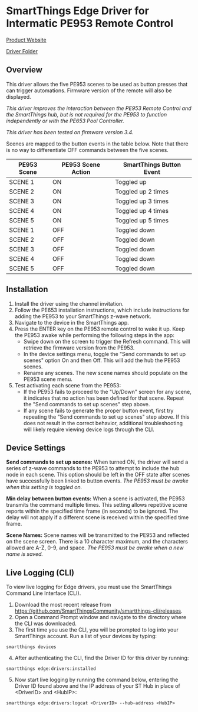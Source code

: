 # SmartThings Edge Driver for Intermatic PE953 Remote Control

[Product Website](https://www.intermatic.com/Product/PE953)

[Driver Folder](https://github.com/philh30/ST-Edge-Drivers/tree/main/Intermatic/PE953%20Remote%20Control/intermatic-pe953)

## Overview

This driver allows the five PE953 scenes to be used as button presses that can trigger automations. Firmware version of the remote will also be displayed.

*This driver improves the interaction between the PE953 Remote Control and the SmartThings hub, but is not required for the PE953 to function independently or with the PE653 Pool Controller.*

*This driver has been tested on firmware version 3.4.*

Scenes are mapped to the button events in the table below. Note that there is no way to differentiate OFF commands between the five scenes.

|PE953 Scene|PE953 Scene Action|SmartThings Button Event|
|---|---|---|
|SCENE 1|ON|Toggled up|
|SCENE 2|ON|Toggled up 2 times|
|SCENE 3|ON|Toggled up 3 times|
|SCENE 4|ON|Toggled up 4 times|
|SCENE 5|ON|Toggled up 5 times|
|SCENE 1|OFF|Toggled down|
|SCENE 2|OFF|Toggled down|
|SCENE 3|OFF|Toggled down|
|SCENE 4|OFF|Toggled down|
|SCENE 5|OFF|Toggled down|

## Installation

1. Install the driver using the channel invitation.
2. Follow the PE653 installation instructions, which include instructions for adding the PE953 to your SmartThings z-wave network.
3. Navigate to the device in the SmartThings app.
4. Press the ENTER key on the PE953 remote control to wake it up. Keep the PE953 awake while performing the following steps in the app:
   - Swipe down on the screen to trigger the Refresh command. This will retrieve the firmware version from the PE953.
   - In the device settings menu, toggle the "Send commands to set up scenes" option On and then Off. This will add the hub the PE953 scenes.
   - Rename any scenes. The new scene names should populate on the PE953 scene menu.
5. Test activating each scene from the PE953:
   - If the PE953 fails to proceed to the "Up/Down" screen for any scene, it indicates that no action has been defined for that scene. Repeat the "Send commands to set up scenes" step above.
   - If any scene fails to generate the proper button event, first try repeating the "Send commands to set up scenes" step above. If this does not result in the correct behavior, additional troubleshooting will likely require viewing device logs through the CLI.

## Device Settings

**Send commands to set up scenes:** When turned ON, the driver will send a series of z-wave commands to the PE953 to attempt to include the hub node in each scene. This option should be left in the OFF state after scenes have successfully been linked to button events. *The PE953 must be awake when this setting is toggled on.*

**Min delay between button events:** When a scene is activated, the PE953 transmits the command multiple times. This setting allows repetitive scene reports within the specified time frame (in seconds) to be ignored. The delay will not apply if a different scene is received within the specified time frame.

**Scene Names:** Scene names will be transmitted to the PE953 and reflected on the scene screen. There is a 10 character maximum, and the characters allowed are A-Z, 0-9, and space. *The PE953 must be awake when a new name is saved.*

## Live Logging (CLI)

To view live logging for Edge drivers, you must use the SmartThings Command Line Interface (CLI).

1. Download the most recent release from https://github.com/SmartThingsCommunity/smartthings-cli/releases.
2. Open a Command Prompt window and navigate to the directory where the CLI was downloaded.
3. The first time you use the CLI, you will be prompted to log into your SmartThings account. Run a list of your devices by typing:
```
smartthings devices
```
4. After authenticating the CLI, find the Driver ID for this driver by running:
```
smartthings edge:drivers:installed
```
5. Now start live logging by running the command below, entering the Driver ID found above and the IP address of your ST Hub in place of \<DriverID> and \<HubIP>:
```
smartthings edge:drivers:logcat <DriverID> --hub-address <HubIP>
```